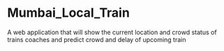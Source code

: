 # Mumbai_Local_Train
A web application that will show the current location and crowd status of trains coaches and predict crowd and delay of upcoming train
